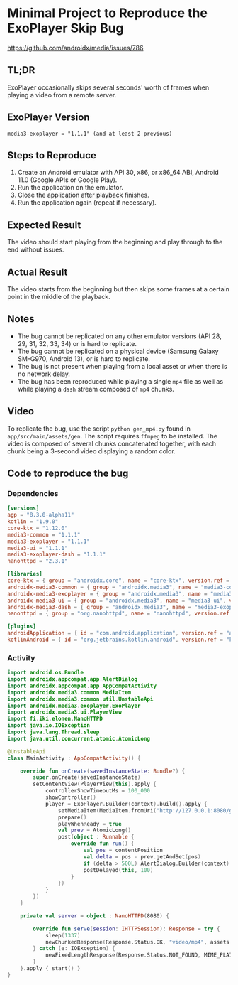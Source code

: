 # Minimal Project to Reproduce the ExoPlayer Skip Bug

https://github.com/androidx/media/issues/786

## TL;DR

ExoPlayer occasionally skips several seconds' worth of frames when playing a video from a remote server.

## ExoPlayer Version


```
media3-exoplayer = "1.1.1" (and at least 2 previous)
```

## Steps to Reproduce

1. Create an Android emulator with API 30, x86, or x86_64 ABI, Android 11.0 (Google APIs or Google Play).
2. Run the application on the emulator.
3. Close the application after playback finishes.
4. Run the application again (repeat if necessary).

## Expected Result

The video should start playing from the beginning and play through to the end without issues.

## Actual Result

The video starts from the beginning but then skips some frames at a certain point in the middle of the playback.

## Notes

- The bug cannot be replicated on any other emulator versions (API 28, 29, 31, 32, 33, 34) or is hard to replicate.
- The bug cannot be replicated on a physical device (Samsung Galaxy SM-G970, Android 13), or is hard to replicate.
- The bug is not present when playing from a local asset or when there is no network delay.
- The bug has been reproduced while playing a single `mp4` file as well as while playing a `dash` stream composed of `mp4` chunks.

## Video

To replicate the bug, use the script `python gen_mp4.py` found in `app/src/main/assets/gen`. 
The script requires `ffmpeg` to be installed.
The video is composed of several chunks concatenated together, with each chunk being a 3-second video displaying a random color.

## Code to reproduce the bug

### Dependencies
```toml
[versions]
agp = "8.3.0-alpha11"
kotlin = "1.9.0"
core-ktx = "1.12.0"
media3-common = "1.1.1"
media3-exoplayer = "1.1.1"
media3-ui = "1.1.1"
media3-exoplayer-dash = "1.1.1"
nanohttpd = "2.3.1"

[libraries]
core-ktx = { group = "androidx.core", name = "core-ktx", version.ref = "core-ktx" }
androidx-media3-common = { group = "androidx.media3", name = "media3-common", version.ref = "media3-common" }
androidx-media3-exoplayer = { group = "androidx.media3", name = "media3-exoplayer", version.ref = "media3-exoplayer" }
androidx-media3-ui = { group = "androidx.media3", name = "media3-ui", version.ref = "media3-ui" }
androidx-media3-dash = { group = "androidx.media3", name = "media3-exoplayer-dash", version.ref = "media3-exoplayer-dash" }
nanohttpd = { group = "org.nanohttpd", name = "nanohttpd", version.ref = "nanohttpd" }

[plugins]
androidApplication = { id = "com.android.application", version.ref = "agp" }
kotlinAndroid = { id = "org.jetbrains.kotlin.android", version.ref = "kotlin" }

```
### Activity

```kotlin
import android.os.Bundle
import androidx.appcompat.app.AlertDialog
import androidx.appcompat.app.AppCompatActivity
import androidx.media3.common.MediaItem
import androidx.media3.common.util.UnstableApi
import androidx.media3.exoplayer.ExoPlayer
import androidx.media3.ui.PlayerView
import fi.iki.elonen.NanoHTTPD
import java.io.IOException
import java.lang.Thread.sleep
import java.util.concurrent.atomic.AtomicLong

@UnstableApi
class MainActivity : AppCompatActivity() {

	override fun onCreate(savedInstanceState: Bundle?) {
		super.onCreate(savedInstanceState)
		setContentView(PlayerView(this).apply {
			controllerShowTimeoutMs = 100_000
			showController()
			player = ExoPlayer.Builder(context).build().apply {
				setMediaItem(MediaItem.fromUri("http://127.0.0.1:8080/gen/video.mp4"))
				prepare()
				playWhenReady = true
				val prev = AtomicLong()
				post(object : Runnable {
					override fun run() {
						val pos = contentPosition
						val delta = pos - prev.getAndSet(pos)
						if (delta > 500L) AlertDialog.Builder(context).setMessage("$delta ms skipped, pos=$pos").show()
						postDelayed(this, 100)
					}
				})
			}
		})
	}

	private val server = object : NanoHTTPD(8080) {

		override fun serve(session: IHTTPSession): Response = try {
			sleep(1337)
			newChunkedResponse(Response.Status.OK, "video/mp4", assets.open(session.uri.drop(1)))
		} catch (e: IOException) {
			newFixedLengthResponse(Response.Status.NOT_FOUND, MIME_PLAINTEXT, "File not found")
		}
	}.apply { start() }
}
```
